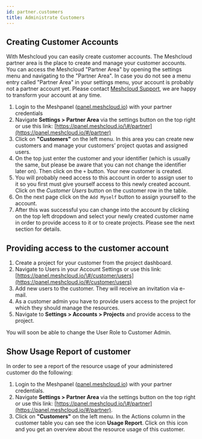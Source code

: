 ```yaml
---
id: partner.customers
title: Administrate Customers
---
```


## Creating Customer Accounts

With Meshcloud you can easily create customer accounts. The Meshcloud partner area is the place to create and manage your customer accounts. You can access the Meshcloud "Partner Area" by opening the settings menu and navigating to the "Partner Area". In case you do not see a menu entry called "Partner Area" in your settings menu, your account is probably not a partner account yet. Please contact [Meshcloud Support](https://support.meshcloud.io),  we are happy to transform your account at any time.

1. Login to the Meshpanel \([panel.meshcloud.io](https://panel.meshcloud.io)\) with your partner credentials
2. Navigate **Settings &gt; Partner Area** via the settings button on the top right or use this link:
   [https://panel.meshcloud.io/\#/partner](https://panel.meshcloud.io/#/partner)
3. Click on **"Customers"** on the left menu. In this area you can create new customers and manage
   your customers’ project quotas and assigned users.
4. On the top just enter the customer and your identifier (which is usually the same, but please be aware that you can not change the identifier later on). Then click on the `+` button. Your new customer is created.
5. You will probably need access to this account in order to assign user to it so you first must give yourself access to this newly created account. Click on the *Customer Users* button on the customer row in the table.
6. On the next page click on the `Add Myself` button to assign yourself to the account.
7. After this was successful you can change into the account by clicking on the top left dropdown and select your newly created customer name in order to provide access to it or to create projects. Please see the next section for details.

## Providing access to the customer account

1. Create a project for your customer from the project dashboard.
2. Navigate to Users in your Account Settings or use this link:
    [https://panel.meshcloud.io/\#/customer/users](https://panel.meshcloud.io/#/customer/users)
3. Add new users to the customer. They will receive an invitation via e-mail.
4. As a customer admin you have to provide users access to the project for which they should manage the resources.
5. Navigate to **Settings &gt; Accounts &gt; Projects** and provide access to the project.

You will soon be able to change the User Role to Customer Admin.

## Show Usage Report of customer

In order to see a report of the resource usage of your administered customer do the following:

1. Login to the Meshpanel \([panel.meshcloud.io](https://panel.meshcloud.io)\) with your partner credentials.
2. Navigate **Settings &gt; Partner Area** via the settings button on the top right or use this link:
   [https://panel.meshcloud.io/\#/partner](https://panel.meshcloud.io/#/partner).
3. Click on **"Customers"** on the left menu. In the Actions column in the customer table you can see the icon **Usage Report**. Click on this icon and you get an overview about the resource usage of this customer.



